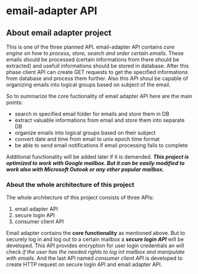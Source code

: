 # email-adapter API



## About email adapter project

This is one of the three planned API.
email-adapter API contains *core engine on how to process, store, search and order certain emails*.
These emails should be processed (certain informations from there should be extracted) and usefull
informations should be stored in database. After this phase client API can create GET requests to 
get the specified informations from database and process them further. Also this API shoul be capable
of organizing emails into logical groups based on subject of the email.

So to summarize the core fuctionality of email adapter API here are the main points:
- search in specified email folder for emails and store them in DB
- extract valuable informations from email and store them into separate DB
- organize emails into logical groups based on their subject
- convert date and time from email to unix epoch time format
- be able to send email notifications if email processing fails to complete

Additional functionality will be added later if it is demanded.
***This project is optimized to work with Google mailbox. But it can be easily modified to work also with
Microsoft Outook or any other popular mailbox.***

### About the whole architecture of this project

The whole architecture of this project consists of three APIs:
1. email adapter API
2. secure login API
3. consumer client API

Email adapter contains the **core functionality** as mentioned above. But to securely log in and log out to a certain
mailbox a ***secure login API*** will be developed. This API provides encryption for user login credentials an will check
*if the user has the needed rights to log int mailbox and manipulate with emails.*
And the last API named *consumer client API* is developed to create HTTP request on secure login API and email adapter API.
